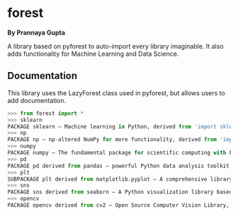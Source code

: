 # forest

**By Prannaya Gupta**

A library based on pyforest to auto-import every library imaginable. It also adds functionality for Machine Learning and Data Science.



## Documentation

This library uses the LazyForest class used in pyforest, but allows users to add documentation.

```python
>>> from forest import *
>>> sklearn
PACKAGE sklearn — Machine learning in Python, derived from 'import sklearn', from https://github.com/scikit-learn/scikit-learn, Documentation: https://scikit-learn.org/stable/modules/classes.html
>>> np
PACKAGE np — np-altered NumPy for more functionality, derived from 'import np', from https://github.com/k7hoven/np
>>> numpy
PACKAGE numpy — The fundamental package for scientific computing with Python, derived from 'import numpy', from https://github.com/numpy/numpy, Documentation: https://numpy.org/doc
>>> pd
PACKAGE pd derived from pandas — powerful Python data analysis toolkit, derived from 'import pandas as pd', from https://github.com/pandas-dev/pandas, Documentation: https://pandas.pydata.org/pandas-docs/stable/
>>> plt
SUBPACKAGE plt derived from matplotlib.pyplot — A comprehensive library for creating static, animated, and interactive visualizations in Python, derived from 'import matplotlib.pyplot as plt', from https://github.com/matplotlib/matplotlib, Documentation: https://matplotlib.org/api/index.html#the-pyplot-api
>>> sns
PACKAGE sns derived from seaborn — A Python visualization library based on matplotlib, derived from 'import seaborn as sns', from https://github.com/mwaskom/seaborn, Documentation: https://seaborn.pydata.org/
>>> opencv
PACKAGE opencv derived from cv2 — Open Source Computer Vision Library, derived from 'import cv2 as opencv', from https://github.com/opencv/opencv, Documentation: https://docs.opencv.org/master/
```

